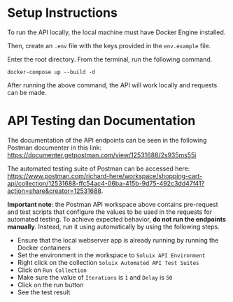 # Setup Instructions
To run the API locally, the local machine must have Docker Engine installed.

Then, create an `.env` file with the keys provided in the `env.example` file.

Enter the root directory. From the terminal, run the following command.
```
docker-compose up --build -d
```

After running the above command, the API will work locally and requests can be made.

 # API Testing dan Documentation
 The documentation of the API endpoints can be seen in the following Postman documenter in this link: https://documenter.getpostman.com/view/12531688/2s935ms55i

The automated testing suite of Postman can be accessed here: https://www.postman.com/richard-here/workspace/shopping-cart-api/collection/12531688-ffc54ac4-06ba-415b-9d75-492c3dd47f41?action=share&creator=12531688.

**Important note**: the Postman API workspace above contains pre-request and test scripts that configure the values to be used in the requests for automated testing. To achieve expected behavior, **do not run the endpoints manually**. Instead, run it using automatically by using the following steps.
- Ensure that the local webserver app is already running by running the Docker containers
- Set the environment in the workspace to `Soluix API Environment`
- Right click on the collection `Soluix Automated API Test Suites`
- Click on `Run Collection`
- Make sure the value of `Iterations` is `1` and `Delay` is `50`
- Click on the run button
- See the test result